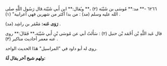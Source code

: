 ٦٢٦٦ -** مد:** مُوسَى بن شَيْبَة (٢) ،** ويُقال:** ابن أَبي شَيْبَة.قال رَسُول اللَّهِ صلى الله عليه وسلم (مد) : من بدا أكثر من شهرين فهي أعرابية" (١) .

**رَوَى عَنه:** مَعْمَر بن راشِد (مد) .

قال عَبد اللَّهِ بْن أَحْمَد بْن حنبل (٢) : سَأَلتُ أبي عن مُوسَى بْنِ أَبي شَيْبَة،** فَقَالَ:** روى عنه معمر أحاديث مناكير (٣) .

روى له أبو داود في "المراسيل" هَذَا الحديث الواحد.

**ولهم شيخ آخر يقال لَهُ:**